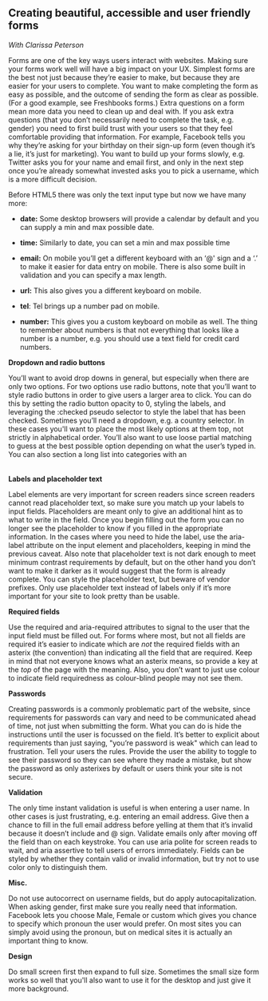 **Creating beautiful, accessible and user friendly forms**
----------------------------------------------------------
*With Clarissa Peterson*

Forms are one of the key ways users interact with websites. Making sure your forms work well will have a big impact on your UX. Simplest forms are the best not just because they’re easier to make, but because they are easier for your users to complete. You want to make completing the form as easy as possible, and the outcome of sending the form as clear as possible. (For a good example, see Freshbooks forms.) Extra questions on a form mean more data you need to clean up and deal with. If you ask extra questions (that you don’t necessarily need to complete the task, e.g. gender) you need to first build trust with your users so that they feel comfortable providing that information. For example, Facebook tells you why they’re asking for your birthday on their sign-up form (even though it’s a lie, it’s just for marketing). You want to build up your forms slowly, e.g. Twitter asks you for your name and email first, and only in the next step once you’re already somewhat invested asks you to pick a username, which is a more difficult decision.

Before HTML5 there was only the text input type but now we have many more:

* **date:** Some desktop browsers will provide a calendar by default and you can supply a min and max possible date.

* **time:** Similarly to date, you can set a min and max possible time

* **email:** On mobile you’ll get a different keyboard with an ‘@' sign and a ‘.’ to make it easier for data entry on mobile. There is also some built in validation and you can specify a max length.

* **url:** This also gives you a different keyboard on mobile.

* **tel**: Tel brings up a number pad on mobile.

* **number:** This gives you a custom keyboard on mobile as well. The thing to remember about numbers is that not everything that looks like a number is a number, e.g. you should use a text field for credit card numbers.

**Dropdown and radio buttons**

You’ll want to avoid drop downs in general, but especially when there are only two options. For two options use radio buttons, note that you’ll want to style radio buttons in order to give users a larger area to click. You can do this by setting the radio button opacity to 0, styling the labels, and leveraging the :checked pseudo selector to style the label that has been checked. Sometimes you’ll need a dropdown, e.g. a country selector. In these cases you'll want to place the most likely options at them top, not strictly in alphabetical order. You’ll also want to use loose partial matching to guess at the best possible option depending on what the user’s typed in. You can also section a long list into categories with an <optgroup>.

**Labels and placeholder text**

Label elements are very important for screen readers since screen readers cannot read placeholder text, so make sure you match up your labels to input fields. Placeholders are meant only to give an additional hint as to what to write in the field. Once you begin filling out the form you can no longer see the placeholder to know if you filled in the appropriate information. In the cases where you need to hide the label, use the aria-label attribute on the input element and placeholders, keeping in mind the previous caveat. Also note that placeholder text is not dark enough to meet minimum contrast requirements by default, but on the other hand you don’t want to make it darker as it would suggest that the form is already complete. You can style the placeholder text, but beware of vendor prefixes. Only use placeholder text instead of labels only if it’s more important for your site to look pretty than be usable.

**Required fields**

Use the required and aria-required attributes to signal to the user that the input field must be filled out. For forms where most, but not all fields are required it’s easier to indicate which are *not* the required fields with an asterix (the convention) than indicating all the field that are required. Keep in mind that not everyone knows what an asterix means, so provide a key at the *top* of the page with the meaning. Also, you don’t want to just use colour to indicate field requiredness as colour-blind people may not see them.

**Passwords**

Creating passwords is a commonly problematic part of the website, since requirements for passwords can vary and need to be communicated ahead of time, not just when submitting the form. What you can do is hide the instructions until the user is focussed on the field. It’s better to explicit about requirements than just saying, "you’re password is weak" which can lead to frustration. Tell your users the rules. Provide the user the ability to toggle to see their password so they can see where they made a mistake, but show the password as only asterixes by default or users think your site is not secure.

**Validation**

The only time instant validation is useful is when entering a user name. In other cases is just frustrating, e.g. entering an email address. Give then a chance to fill in the full email address before yelling at them that it’s invalid because it doesn’t include and @ sign. Validate emails only after moving off the field than on each keystroke. You can use aria polite for screen reads to wait, and aria assertive to tell users of errors immediately. Fields can be styled by whether they contain valid or invalid information, but try not to use color only to distinguish them.

**Misc.**

Do not use autocorrect on username fields, but do apply autocapitalization. When asking gender, first make sure you really need that information. Facebook lets you choose Male, Female or custom which gives you chance to specify which pronoun the user would prefer. On most sites you can simply avoid using the pronoun, but on medical sites it is actually an important thing to know.

**Design**

Do small screen first then expand to full size. Sometimes the small size form works so well that you'll also want to use it for the desktop and just give it more background.

